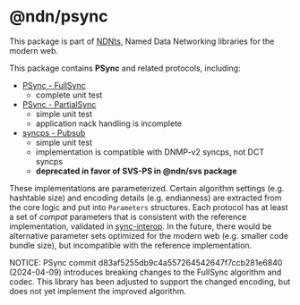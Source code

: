 # @ndn/psync

This package is part of [NDNts](https://yoursunny.com/p/NDNts/), Named Data Networking libraries for the modern web.

This package contains **PSync** and related protocols, including:

* [PSync - FullSync](https://github.com/named-data/PSync)
  * complete unit test
* [PSync - PartialSync](https://github.com/named-data/PSync)
  * simple unit test
  * application nack handling is incomplete
* [syncps - Pubsub](https://github.com/pollere/DNMP-v2/tree/main/syncps)
  * simple unit test
  * implementation is compatible with DNMP-v2 syncps, not DCT syncps
  * **deprecated in favor of SVS-PS in @ndn/svs package**

These implementations are parameterized.
Certain algorithm settings (e.g. hashtable size) and encoding details (e.g. endianness) are extracted from the core logic and put into `Parameters` structures.
Each protocol has at least a set of *compat* parameters that is consistent with the reference implementation, validated in [sync-interop](../../integ/sync-interop).
In the future, there would be alternative parameter sets optimized for the modern web (e.g. smaller code bundle size), but incompatible with the reference implementation.

NOTICE:
PSync commit d83af5255db9c4a557264542647f7ccb281e6840 (2024-04-09) introduces breaking changes to the FullSync algorithm and codec.
This library has been adjusted to support the changed encoding, but does not yet implement the improved algorithm.
